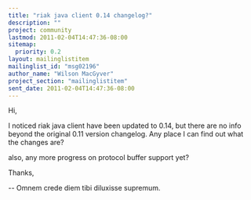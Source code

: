 ```yaml
---
title: "riak java client 0.14 changelog?"
description: ""
project: community
lastmod: 2011-02-04T14:47:36-08:00
sitemap:
  priority: 0.2
layout: mailinglistitem
mailinglist_id: "msg02196"
author_name: "Wilson MacGyver"
project_section: "mailinglistitem"
sent_date: 2011-02-04T14:47:36-08:00
---
```



Hi,

I noticed riak java client have been updated to 0.14, but there are no
info beyond the
original 0.11 version changelog. Any place I can find out what the changes are?

also, any more progress on protocol buffer support yet?

Thanks,

-- 
Omnem crede diem tibi diluxisse supremum.

